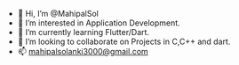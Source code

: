 - 👋 Hi, I’m @MahipalSol
- 👀 I’m interested in Application Development.
- 🌱 I’m currently learning Flutter/Dart.
- 💞️ I’m looking to collaborate on Projects in C,C++ and dart.
- 📫 mahipalsolanki3000@gmail.com

<!---
MahipalSol/MahipalSol is a ✨ special ✨ repository because its `README.md` (this file) appears on your GitHub profile.
You can click the Preview link to take a look at your changes.
--->
